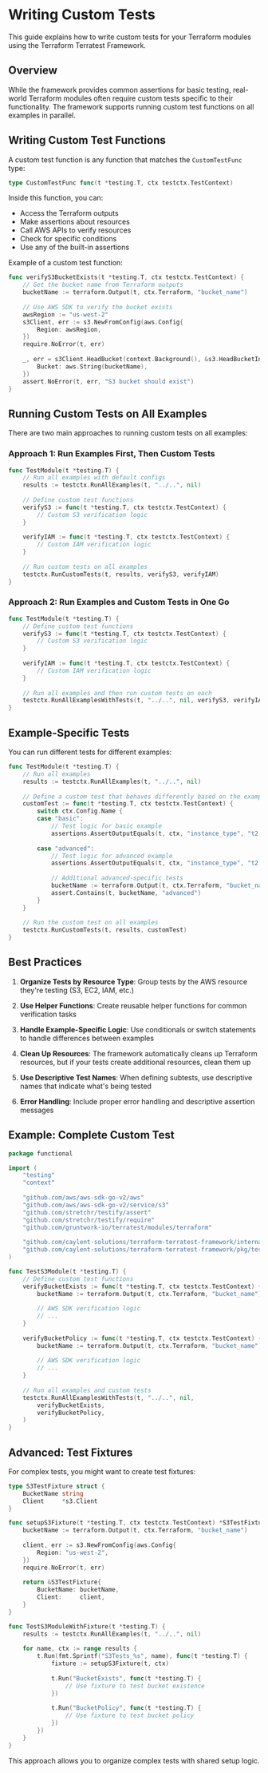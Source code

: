 # Writing Custom Tests

This guide explains how to write custom tests for your Terraform modules using the Terraform Terratest Framework.

## Overview

While the framework provides common assertions for basic testing, real-world Terraform modules often require custom tests specific to their functionality. The framework supports running custom test functions on all examples in parallel.

## Writing Custom Test Functions

A custom test function is any function that matches the `CustomTestFunc` type:

```go
type CustomTestFunc func(t *testing.T, ctx testctx.TestContext)
```

Inside this function, you can:
- Access the Terraform outputs
- Make assertions about resources
- Call AWS APIs to verify resources
- Check for specific conditions
- Use any of the built-in assertions

Example of a custom test function:

```go
func verifyS3BucketExists(t *testing.T, ctx testctx.TestContext) {
    // Get the bucket name from Terraform outputs
    bucketName := terraform.Output(t, ctx.Terraform, "bucket_name")
    
    // Use AWS SDK to verify the bucket exists
    awsRegion := "us-west-2"
    s3Client, err := s3.NewFromConfig(aws.Config{
        Region: awsRegion,
    })
    require.NoError(t, err)
    
    _, err = s3Client.HeadBucket(context.Background(), &s3.HeadBucketInput{
        Bucket: aws.String(bucketName),
    })
    assert.NoError(t, err, "S3 bucket should exist")
}
```

## Running Custom Tests on All Examples

There are two main approaches to running custom tests on all examples:

### Approach 1: Run Examples First, Then Custom Tests

```go
func TestModule(t *testing.T) {
    // Run all examples with default configs
    results := testctx.RunAllExamples(t, "../..", nil)
    
    // Define custom test functions
    verifyS3 := func(t *testing.T, ctx testctx.TestContext) {
        // Custom S3 verification logic
    }
    
    verifyIAM := func(t *testing.T, ctx testctx.TestContext) {
        // Custom IAM verification logic
    }
    
    // Run custom tests on all examples
    testctx.RunCustomTests(t, results, verifyS3, verifyIAM)
}
```

### Approach 2: Run Examples and Custom Tests in One Go

```go
func TestModule(t *testing.T) {
    // Define custom test functions
    verifyS3 := func(t *testing.T, ctx testctx.TestContext) {
        // Custom S3 verification logic
    }
    
    verifyIAM := func(t *testing.T, ctx testctx.TestContext) {
        // Custom IAM verification logic
    }
    
    // Run all examples and then run custom tests on each
    testctx.RunAllExamplesWithTests(t, "../..", nil, verifyS3, verifyIAM)
}
```

## Example-Specific Tests

You can run different tests for different examples:

```go
func TestModule(t *testing.T) {
    // Run all examples
    results := testctx.RunAllExamples(t, "../..", nil)
    
    // Define a custom test that behaves differently based on the example
    customTest := func(t *testing.T, ctx testctx.TestContext) {
        switch ctx.Config.Name {
        case "basic":
            // Test logic for basic example
            assertions.AssertOutputEquals(t, ctx, "instance_type", "t2.micro")
        
        case "advanced":
            // Test logic for advanced example
            assertions.AssertOutputEquals(t, ctx, "instance_type", "t2.large")
            
            // Additional advanced-specific tests
            bucketName := terraform.Output(t, ctx.Terraform, "bucket_name")
            assert.Contains(t, bucketName, "advanced")
        }
    }
    
    // Run the custom test on all examples
    testctx.RunCustomTests(t, results, customTest)
}
```

## Best Practices

1. **Organize Tests by Resource Type**: Group tests by the AWS resource they're testing (S3, EC2, IAM, etc.)

2. **Use Helper Functions**: Create reusable helper functions for common verification tasks

3. **Handle Example-Specific Logic**: Use conditionals or switch statements to handle differences between examples

4. **Clean Up Resources**: The framework automatically cleans up Terraform resources, but if your tests create additional resources, clean them up

5. **Use Descriptive Test Names**: When defining subtests, use descriptive names that indicate what's being tested

6. **Error Handling**: Include proper error handling and descriptive assertion messages

## Example: Complete Custom Test

```go
package functional

import (
    "testing"
    "context"
    
    "github.com/aws/aws-sdk-go-v2/aws"
    "github.com/aws/aws-sdk-go-v2/service/s3"
    "github.com/stretchr/testify/assert"
    "github.com/stretchr/testify/require"
    "github.com/gruntwork-io/terratest/modules/terraform"
    
    "github.com/caylent-solutions/terraform-terratest-framework/internal/assertions"
    "github.com/caylent-solutions/terraform-terratest-framework/pkg/testctx"
)

func TestS3Module(t *testing.T) {
    // Define custom test functions
    verifyBucketExists := func(t *testing.T, ctx testctx.TestContext) {
        bucketName := terraform.Output(t, ctx.Terraform, "bucket_name")
        
        // AWS SDK verification logic
        // ...
    }
    
    verifyBucketPolicy := func(t *testing.T, ctx testctx.TestContext) {
        bucketName := terraform.Output(t, ctx.Terraform, "bucket_name")
        
        // AWS SDK verification logic
        // ...
    }
    
    // Run all examples and custom tests
    testctx.RunAllExamplesWithTests(t, "../..", nil, 
        verifyBucketExists, 
        verifyBucketPolicy,
    )
}
```

## Advanced: Test Fixtures

For complex tests, you might want to create test fixtures:

```go
type S3TestFixture struct {
    BucketName string
    Client     *s3.Client
}

func setupS3Fixture(t *testing.T, ctx testctx.TestContext) *S3TestFixture {
    bucketName := terraform.Output(t, ctx.Terraform, "bucket_name")
    
    client, err := s3.NewFromConfig(aws.Config{
        Region: "us-west-2",
    })
    require.NoError(t, err)
    
    return &S3TestFixture{
        BucketName: bucketName,
        Client:     client,
    }
}

func TestS3ModuleWithFixture(t *testing.T) {
    results := testctx.RunAllExamples(t, "../..", nil)
    
    for name, ctx := range results {
        t.Run(fmt.Sprintf("S3Tests_%s", name), func(t *testing.T) {
            fixture := setupS3Fixture(t, ctx)
            
            t.Run("BucketExists", func(t *testing.T) {
                // Use fixture to test bucket existence
            })
            
            t.Run("BucketPolicy", func(t *testing.T) {
                // Use fixture to test bucket policy
            })
        })
    }
}
```

This approach allows you to organize complex tests with shared setup logic.